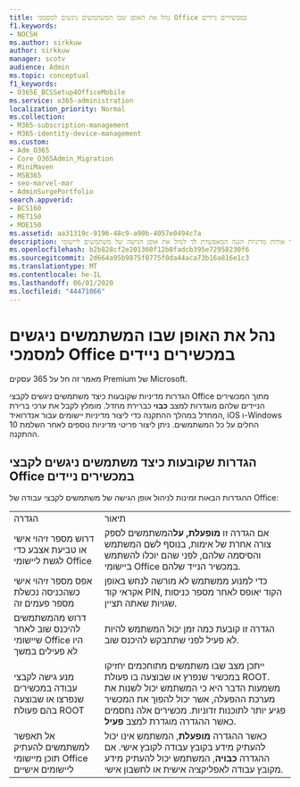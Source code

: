 ```yaml
---
title: נהל את האופן שבו המשתמשים ניגשים למסמכי Office במכשירים ניידים
f1.keywords:
- NOCSH
ms.author: sirkkuw
author: sirkkuw
manager: scotv
audience: Admin
ms.topic: conceptual
f1_keywords:
- O365E_BCSSetup4OfficeMobile
ms.service: o365-administration
localization_priority: Normal
ms.collection:
- M365-subscription-management
- M365-identity-device-management
ms.custom:
- Adm_O365
- Core_O365Admin_Migration
- MiniMaven
- MSB365
- seo-marvel-mar
- AdminSurgePortfolio
search.appverid:
- BCS160
- MET150
- MOE150
ms.assetid: aa31319c-9196-48c9-a90b-4057e0494c7a
description: למד אודות מדיניות הגנה המאפשרת לך לנהל את אופן הגישה של משתמשים ליישומי Office ולקבצי עבודה ממכשירים ניידים.
ms.openlocfilehash: b2b828cf2e201360f12b8fadcb395e72958230f6
ms.sourcegitcommit: 2d664a95b9875f0775f0da44aca73b16a816e1c3
ms.translationtype: MT
ms.contentlocale: he-IL
ms.lasthandoff: 06/01/2020
ms.locfileid: "44471066"
---
```

# <a name="manage-how-users-access-office-documents-on-mobile-devices"></a>נהל את האופן שבו המשתמשים ניגשים למסמכי Office במכשירים ניידים

מאמר זה חל על 365 עסקים Premium של Microsoft.

הגדרות מדיניות שקובעות כיצד משתמשים ניגשים לקבצי Office מתוך המכשירים הניידים שלהם מוגדרות למצב **כבוי** כברירת מחדל. מומלץ לקבל את ערכי ברירת המחדל במהלך ההתקנה כדי ליצור מדיניות יישומים עבור אנדרואיד, iOS ו-Windows 10 החלים על כל המשתמשים. ניתן ליצור פריטי מדיניות נוספים לאחר השלמת ההתקנה. 
  
## <a name="settings-that-control-how-users-access-office-files-on-mobile-devices"></a>הגדרות שקובעות כיצד משתמשים ניגשים לקבצי Office במכשירים ניידים

ההגדרות הבאות זמינות לניהול אופן הגישה של משתמשים לקבצי עבודה של Office:
  
|||
|:-----|:-----|
|הגדרה  <br/> |תיאור  <br/> |
|דרוש מספר זיהוי אישי או טביעת אצבע כדי לגשת ליישומי Office  <br/> |אם הגדרה זו **מופעלת, על**המשתמשים לספק צורה אחרת של אימות, בנוסף לשם המשתמש והסיסמה שלהם, לפני שהם יוכלו להשתמש ביישומי Office במכשיר הנייד שלהם.  <br/> |
|אפס מספר זיהוי אישי כשהכניסה נכשלת מספר פעמים זה  <br/> |כדי למנוע ממשתמש לא מורשה לנחש באופן אקראי קוד PIN, הקוד יאופס לאחר מספר כניסות שגויות שאתה תציין.  <br/> |
|דרוש מהמשתמשים להיכנס שוב לאחר שיישומי Office היו לא פעילים במשך  <br/> |הגדרה זו קובעת כמה זמן יכול המשתמש להיות לא פעיל לפני שתתבקש להיכנס שוב.  <br/> |
|מנע גישה לקבצי עבודה במכשירים שנפרצו או שבוצעה בהם פעולת ROOT  <br/> |ייתכן מצב שבו משתמשים מתוחכמים יחזיקו במכשיר שנפרץ או שבוצעה בו פעולת ROOT. משמעות הדבר היא כי המשתמש יכול לשנות את מערכת ההפעלה, אשר יכול להפוך את המכשיר פגיע יותר לתוכנות זדוניות. מכשירים אלה נחסמים כאשר ההגדרה מוגדרת למצב **פעיל**.  <br/> |
|אל תאפשר למשתמשים להעתיק תוכן מיישומי Office ליישומים אישיים  <br/> |כאשר ההגדרה **מופעלת**, המשתמש אינו יכול להעתיק מידע בקובץ עבודה לקובץ אישי. אם ההגדרה **כבויה**, המשתמש יכול להעתיק מידע מקובץ עבודה לאפליקציה אישית או לחשבון אישי.  <br/> |
   

